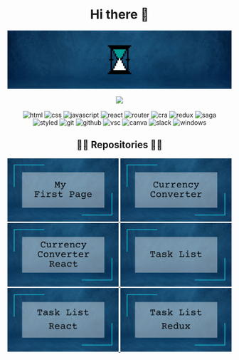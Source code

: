 <div align="center">
  <h1 align="center">Hi there 👋</h1>
  <img width="770" src="https://github.com/kepkaklaudia/kepkaklaudia/blob/main/images/Welcome.gif" alt="welcome">

  ![](https://komarev.com/ghpvc/?username=kepkaklaudia&color=0F4C81&style=for-the-badge)

  <div>
    <img src="https://img.shields.io/badge/-HTML-0F4C81?logo=HTML5&logoColor=white&style=flat-square" alt="html"> 
    <img src="https://img.shields.io/badge/-CSS-0F4C81?logo=CSS3&logoColor=white&style=flat-square" alt="css"> 
    <img src="https://img.shields.io/badge/-JavaScript-0F4C81?logo=JavaScript&logoColor=white&style=flat-square" alt="javascript"> 
    <img src="https://img.shields.io/badge/-React-0F4C81?logo=React&logoColor=white&style=flat-square" alt="react"> 
    <img src="https://img.shields.io/badge/-React%20Router-0F4C81?logo=React-Router&logoColor=white&style=flat-square" alt="router"> 
    <img src="https://img.shields.io/badge/-Create%20React%20App-0F4C81?logo=Create-React-App&logoColor=white&style=flat-square" alt="cra"> 
    <img src="https://img.shields.io/badge/-Redux-0F4C81?logo=Redux&logoColor=white&style=flat-square" alt="redux"> 
    <img src="https://img.shields.io/badge/-Redux%20Saga-0F4C81?logo=Redux-Saga&logoColor=white&style=flat-square" alt="saga"> 
  </div>
  <div>
    <img src="https://img.shields.io/badge/-Styled--Components-0F4C81?logo=styled-components&logoColor=white&style=flat-square" alt="styled">
    <img src="https://img.shields.io/badge/-Git-0F4C81?logo=Git&logoColor=white&style=flat-square" alt="git"> 
    <img src="https://img.shields.io/badge/-GitHub-0F4C81?logo=GitHub&logoColor=white&style=flat-square" alt="github"> 
    <img src="https://img.shields.io/badge/-Visual%20Studio%20Code-0F4C81?logo=Visual-Studio-Code&logoColor=white&style=flat-square" alt="vsc"> 
    <img src="https://img.shields.io/badge/-Canva-0F4C81?logo=Canva&logoColor=white&style=flat-square" alt="canva"> 
    <img src="https://img.shields.io/badge/-Slack-0F4C81?logo=Slack&logoColor=white&style=flat-square" alt="slack"> 
    <img src="https://img.shields.io/badge/-Windows-0F4C81?logo=Windows&logoColor=white&style=flat-square" alt="windows">
  </div>
  
  <h2 align="center">👨‍💻 Repositories 👨‍💻</h2>
  
  <a href="https://github.com/kepkaklaudia/myFirstPage">
    <img width="250" src="https://github.com/kepkaklaudia/kepkaklaudia/blob/main/images/MyFirstPage.png" alt="my-first-page">
  </a>
  <a href="https://github.com/kepkaklaudia/currencyConverter">
    <img width="250" src="https://github.com/kepkaklaudia/kepkaklaudia/blob/main/images/CurrencyConverter.png" alt="currency-converter">
  </a>
  <a href="https://github.com/kepkaklaudia/currency-converter-react">
    <img width="250" src="https://github.com/kepkaklaudia/kepkaklaudia/blob/main/images/CurrencyConverterReact.png" alt="currency-converter-react">
  </a>
  <a href="https://github.com/kepkaklaudia/taskList">
    <img width="250" src="https://github.com/kepkaklaudia/kepkaklaudia/blob/main/images/TaskList.png" alt="task-list">
  </a>
  <a href="https://github.com/kepkaklaudia/taskList-react">
    <img width="250" src="https://github.com/kepkaklaudia/kepkaklaudia/blob/main/images/TaskListReact.png" alt="task-list-react">
  </a>
  <a href="https://github.com/kepkaklaudia/taskList-redux">
    <img width="250" src="https://github.com/kepkaklaudia/kepkaklaudia/blob/main/images/TaskListRedux.png" alt="task-list-redux">
  </a>
  
</div>
